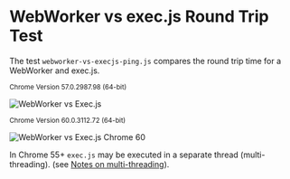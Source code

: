 # WebWorker vs exec.js Round Trip Test

The test `webworker-vs-execjs-ping.js` compares the round trip time for a WebWorker and exec.js. 

<sup>Chrome Version 57.0.2987.98 (64-bit)</sup>

![WebWorker vs Exec.js](https://raw.githubusercontent.com/optimalisatie/exec.js/master/tests/webworker-vs-execjs-ping.png)

<sup>Chrome Version 60.0.3112.72 (64-bit)</sup>

![WebWorker vs Exec.js Chrome 60](https://raw.githubusercontent.com/optimalisatie/exec.js/master/tests/chrome-60.png)

In Chrome 55+ `exec.js` may be executed in a separate thread (multi-threading). (see [Notes on multi-threading](https://github.com/optimalisatie/exec.js#notes-on-multi-threading)).